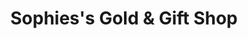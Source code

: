 ---
title: "Sophies's Gold & Gift Shop"
url: /port-coquitlam/sophiess-gold-and-gift-shop/
shop: jewelry
---